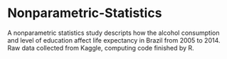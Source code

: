# Nonparametric-Statistics
A nonparametric statistics study descripts how the alcohol consumption and level of education affect life expectancy in Brazil from 2005 to 2014. Raw data collected from Kaggle, computing code finished by R. 
